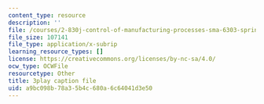 ```yaml
---
content_type: resource
description: ''
file: /courses/2-830j-control-of-manufacturing-processes-sma-6303-spring-2008/a9bc098b78a35b4c680a6c64041d3e50_0INq0CFpXpo.srt
file_size: 107141
file_type: application/x-subrip
learning_resource_types: []
license: https://creativecommons.org/licenses/by-nc-sa/4.0/
ocw_type: OCWFile
resourcetype: Other
title: 3play caption file
uid: a9bc098b-78a3-5b4c-680a-6c64041d3e50
---
```

